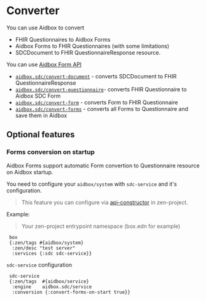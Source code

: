# Converter

You can use Aidbox to convert 
- FHIR Questionnaires to Aidbox Forms
- Aidbox Forms to FHIR Questionnaires (with some limitations)
- SDCDocument to FHIR QuestionnaireResponse resource.

You can use [Aidbox Form API](../../reference/aidbox-forms/api-reference.md)

* [`aidbox.sdc/convert-document`](../../reference/aidbox-forms/api-reference.md#convert-document) - converts SDCDocument to FHIR QuestionnaireResponse
* [`aidbox.sdc/convert-questionnaire`](../../reference/aidbox-forms/api-reference.md#convert-questionnaire)- converts FHIR Questionnaire to Aidbox SDC Form&#x20;
* [`aidbox.sdc/convert-form`](../../reference/aidbox-forms/api-reference.md#convert-form) - converts Form to FHIR Questionnaire
* [`aidbox.sdc/convert-forms`](../../reference/aidbox-forms/api-reference.md#convert-forms) - converts all Forms to Questionnaire and save them in Aidbox




## Optional features

### Forms conversion on startup

Aidbox Forms support automatic Form convertion to Questionnaire resource on Aidbox startup.

You need to configure your `aidbox/system` with `sdc-service` and it's configuration.

> This feature you can configure via [api-constructor](../../aidbox-configuration/aidbox-api-constructor.md) in zen-project.


Example:

> Your zen-project entrypoint namespace (box.edn for example)

```
 box
 {:zen/tags #{aidbox/system}
  :zen/desc "test server"
  :services {:sdc sdc-service}}
```

`sdc-service` configuration

```
 sdc-service
 {:zen/tags  #{aidbox/service}
  :engine    aidbox.sdc/service
  :conversion {:convert-forms-on-start true}}
```
